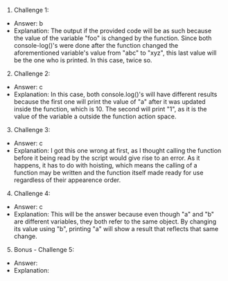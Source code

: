 1. Challenge 1:
  - Answer: b
  - Explanation: The output if the provided code will be as such because the value of the variable "foo" is changed by the function. Since both console-log()'s were done after the function changed the aforementioned variable's value from "abc" to "xyz", this last value will be the one who is printed. In this case, twice so.


2. Challenge 2:
  - Answer: c
  - Explanation: In this case, both console.log()'s will have different results because the first one will print the value of "a" after it was updated inside the function, which is 10. The second will print "1", as it is the value of the variable a outside the function action space.


3. Challenge 3:
  - Answer: c
  - Explanation: I got this one wrong at first, as I thought calling the function before it being read by the script would give rise to an error. As it happens, it has to do with hoisting, which means the calling of a function may be written and the function itself made ready for use regardless of their appearence order.


4. Challenge 4:
  - Answer: c
  - Explanation: This will be the answer because even though "a" and "b" are different variables, they both refer to the same object. By changing its value using "b", printing "a" will show a result that reflects that same change.

5. Bonus - Challenge 5:
  - Answer: 
  - Explanation:


